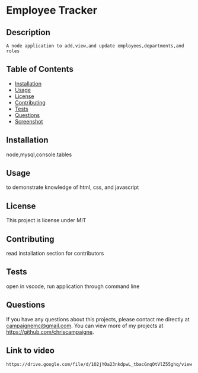 # Employee Tracker
  
  ## Description 
    A node application to add,view,and update employees,departments,and roles
  ## Table of Contents
  * [Installation](#installation)
  * [Usage](#usage)
  * [License](#license)
  * [Contributing](#contributing)
  * [Tests](#tests)
  * [Questions](#questions)
  * [Screenshot](#screenshot)
  
  ## Installation 
  node,mysql,console.tables
  ## Usage 
  to demonstrate knowledge of html, css, and javascript
  ## License 
  This project is license under MIT
  ## Contributing 
  read installation section for contributors
  ## Tests
  open in vscode, run application through command line
  ## Questions
  If you have any questions about this projects, please contact me directly at campaignemc@gmail.com. You can view more of my projects at https://github.com/chriscampaigne.
  ## Link to video
    https://drive.google.com/file/d/1O2jYOa23nkdpwL_tbacGnqOtVlZ55ghq/view
  